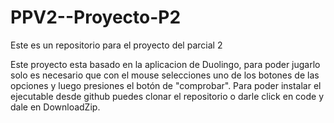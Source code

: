 # PPV2--Proyecto-P2
Este es un repositorio para el proyecto del parcial 2

Este proyecto esta basado en la aplicacion de Duolingo, para poder jugarlo solo es necesario que con el mouse selecciones uno de los botones de las opciones y luego presiones el botón de "comprobar".
Para poder instalar el ejecutable desde github puedes clonar el repositorio o darle click en code y dale en DownloadZip.
